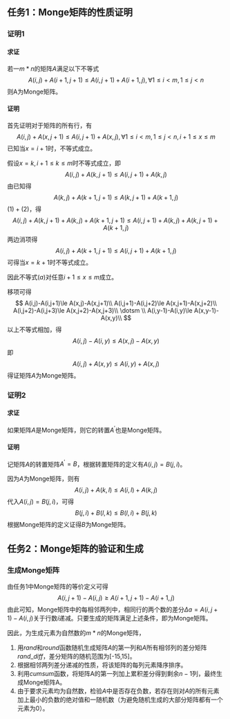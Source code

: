 ## 任务1：Monge矩阵的性质证明

### 证明1

#### 求证

若一$m*n$的矩阵$A$满足以下不等式
$$
A(i,j)+A(i+1,j+1)\le A(i,j+1)+A(i+1,j),\forall 1 \le i < m,1 \le j < n
$$
则A为Monge矩阵。

#### 证明

首先证明对于矩阵的所有行，有
$$
A(i,j)+A(x,j+1) \le A(i,j+1) + A(x,j),\forall 1 \le i < m,1 \le j < n,i+1\le x \le m \tag{a}
$$
已知当$x=i+1$时，不等式成立。

假设$x=k,i+1\le k \le m$时不等式成立，即
$$
A(i,j)+A(k,j+1) \le A(i,j+1) + A(k,j) \tag{1}
$$
由已知得
$$
A(k,j)+A(k+1,j+1) \le A(k,j+1) + A(k+1,j) \tag{2}
$$
$(1)+(2)$，得
$$
A(i,j)+A(k,j+1)+A(k,j)+A(k+1,j+1) \le A(i,j+1) + A(k,j) + A(k,j+1) + A(k+1,j)
$$
两边消项得
$$
A(i,j) + A(k+1,j+1) \le A(i,j+1) + A(k+1,j)
$$
可得当$x=k+1$时不等式成立。

因此不等式$(a)$对任意$i+1 \le x\le m$成立。

移项可得
$$
A(i,j)-A(i,j+1)\le A(x,j)-A(x,j+1)\\
A(i,j+1)-A(i,j+2)\le A(x,j+1)-A(x,j+2)\\
A(i,j+2)-A(i,j+3)\le A(x,j+2)-A(x,j+3)\\
\dotsm \\
A(i,y-1)-A(i,y)\le A(x,y-1)-A(x,y)\\
$$
以上不等式相加，得
$$
A(i,j)-A(i,y)\le A(x,j)-A(x,y)
$$
即
$$
A(i,j)+A(x,y)\le A(i,y)+A(x,j)
$$
得证矩阵$A$为Monge矩阵。



### 证明2

#### 求证

如果矩阵$A$是Monge矩阵，则它的转置$A^{'}$也是Monge矩阵。

#### 证明

记矩阵$A$的转置矩阵$A^{'}=B$，根据转置矩阵的定义有$A(i,j)=B(j,i)$。

因为$A$为Monge矩阵，则有
$$
A(i,j)+A(k,l)\le A(i,l)+A(k,j)
$$
代入$A(i,j)=B(j,i)$，可得
$$
B(j,i)+B(l,k)\le B(l,i)+B(j,k)
$$
根据Monge矩阵的定义证得$B$为Monge矩阵。



## 任务2：Monge矩阵的验证和生成

### 生成Monge矩阵

由任务1中Monge矩阵的等价定义可得
$$
A(i,j+1)-A(i,j) \ge A(i+1,j+1)-A(i+1,j)
$$
由此可知，Monge矩阵中的每相邻两列中，相同行的两个数的差分$\Delta a = A(i,j+1)-A(i,j)$关于行数$i$递减。只要生成的矩阵满足上述条件，即为Monge矩阵。

因此，为生成元素为自然数的$m*n$的Monge矩阵，

1. 用$rand$和$round$函数随机生成矩阵$A$的第一列和$A$所有相邻列的差分矩阵$rand\_diff$，差分矩阵的随机范围为[-15,15]。
2. 根据相邻两列差分递减的性质，将该矩阵的每列元素降序排序。
3. 利用$cumsum$函数，将矩阵A的第一列加上累积差分得到剩余$n-1$列，最终生成Monge矩阵A。
4. 由于要求元素均为自然数，检验$A$中是否存在负数，若存在则对$A$的所有元素加上最小的负数的绝对值和一随机数（为避免随机生成的大部分矩阵都有一个元素为$0$）。

